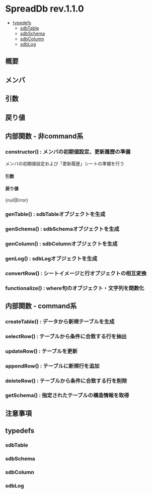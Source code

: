 # SpreadDb rev.1.1.0

- [typedefs](#4b6d1866-70ca-43a0-88ef-b64656d0a153)
  - [sdbTable](#4633fb93-038b-44db-b927-a0f5815265de)
  - [sdbSchema](#e83945a7-e3e0-440f-b293-6de0c27aa556)
  - [sdbColumn](#e23eb4c4-ab0d-4776-8038-775f6b018fc6)
  - [sdbLog](#c8640a48-efb0-4999-8b78-e10dd39f16fc)

## <a name="726e2e5a-6be6-df18-acfa-3f73f91ef7f1">概要</a>

<!--::$doc/outline.md::-->

## <a name="1afe004e-f22b-569f-1bc6-d2930948e979">メンバ</a>

<!--::$doc/member.md::-->

## <a name="52628041-f45a-f621-6883-3088a580542b">引数</a>

<!--::$doc/arguments.md::-->

## <a name="f2453d3b-59c3-5008-8f6b-b0e45ef23594">戻り値</a>

<!--::$doc/returnValue.md::-->

## <a name="252d1755-0fdc-aa53-bbda-f5dcf05deaef">内部関数 - 非command系</a>

### <a name="09870987-01ad-48b3-810c-f2d292f2fb5b">constructor</a>() : メンバの初期値設定、更新履歴の準備

メンバの初期値設定および「更新履歴」シートの準備を行う

#### <a name="1f04d940-6884-819a-956c-921763e531ea">引数</a>

<!--::$doc/method.constructor.arg.md::-->

#### <a name="0e2570f7-932c-f77e-5a74-4e6f3284e349">戻り値</a>

{null|Error}

### <a name="5549d99d-f8fd-a54a-0617-f96160ce4d28">genTable</a>() : sdbTableオブジェクトを生成

<!--::$doc/method.genTable.md::-->

### <a name="805f567f-0df3-063f-abb7-32ae4f274b30">genSchema</a>() : sdbSchemaオブジェクトを生成

<!--::$doc/method.genSchema.md::-->

### <a name="d4bbd901-20cd-8a9d-fc95-a8ac9ae41163">genColumn</a>() : sdbColumnオブジェクトを生成

<!--::$doc/method.genColumn.md::-->

### <a name="400007bb-07a5-47f4-0757-4302270834ca">genLog</a>() : sdbLogオブジェクトを生成

<!--::$doc/method.genLog.md::-->

### <a name="9a995d12-3590-3102-84f6-426abe9b6e88">convertRow</a>() : シートイメージと行オブジェクトの相互変換

<!--::$doc/method.convertRow.md::-->

### <a name="5fc49311-21b1-e6db-2a73-f56d54cf80c5">functionalize</a>() :  where句のオブジェクト・文字列を関数化

<!--::$doc/method.functionalize.md::-->


## <a name="f8072377-142a-714b-bed3-5242d99bf8a4">内部関数 - command系</a>

### <a name="fe8db1fd-ecac-e11b-bbc0-e0380cab2895">createTable</a>() : データから新規テーブルを生成

<!--::$doc/method.createTable.md::-->

### <a name="23baa473-c62c-c42a-b072-c9fad50c888b">selectRow</a>() : テーブルから条件に合致する行を抽出

<!--::$doc/method.selectRow.md::-->

### <a name="fda2d5d4-b66e-1ae8-52a9-6a971bb88c9d">updateRow</a>() : テーブルを更新

<!--::$doc/method.updateRow.md::-->

### <a name="9ecd8e07-bc7b-a5da-63bc-5a01d2803a37">appendRow</a>() : テーブルに新規行を追加

<!--::$doc/method.appendRow.md::-->

### <a name="bacd444b-ae87-6170-0ed5-c7861db25648">deleteRow</a>() : テーブルから条件に合致する行を削除

<!--::$doc/method.deleteRow.md::-->

### <a name="dd3826fa-6096-30aa-2836-59b34bb6d7bc">getSchema</a>() : 指定されたテーブルの構造情報を取得

<!--::$doc/method.getSchema.md::-->


## <a name="e298081f-47f9-7918-58d1-f572d1ef5859">注意事項</a>

<!--::$doc/cautions.md::-->

## <a name="4b6d1866-70ca-43a0-88ef-b64656d0a153">typedefs</a>

### <a name="4633fb93-038b-44db-b927-a0f5815265de">sdbTable</a>

<!--::$doc/typedef.sdbTable.md::-->

### <a name="e83945a7-e3e0-440f-b293-6de0c27aa556">sdbSchema</a>

<!--::$doc/typedef.sdbSchema.md::-->

### <a name="e23eb4c4-ab0d-4776-8038-775f6b018fc6">sdbColumn</a>

<!--::$doc/typedef.sdbColumn.md::-->

### <a name="c8640a48-efb0-4999-8b78-e10dd39f16fc">sdbLog</a>

<!--::$doc/typedef.sdbLog.md::-->

